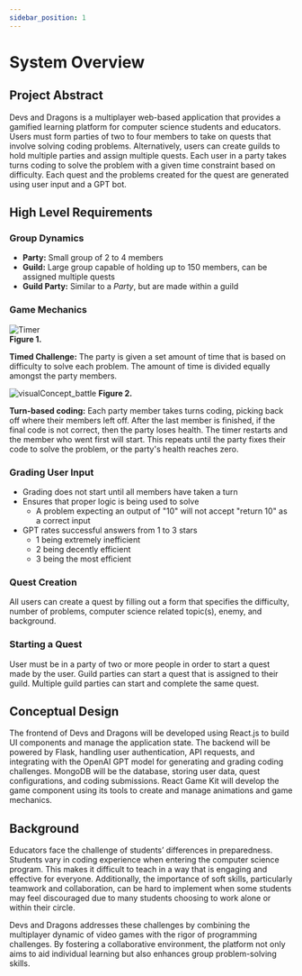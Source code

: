 ```yaml
---
sidebar_position: 1
---
```


# System Overview

## Project Abstract

Devs and Dragons is a multiplayer web-based application that provides a gamified learning platform for computer science students and educators. Users must form parties of two to four members to take on quests that involve solving coding problems. Alternatively, users can create guilds to hold multiple parties and assign multiple quests. Each user in a party takes turns coding to solve the problem with a given time constraint based on difficulty. Each quest and the problems created for the quest are generated using user input and a GPT bot. 

## High Level Requirements

### Group Dynamics
- **Party:** Small group of 2 to 4 members
- **Guild:** Large group capable of holding up to 150 members, can be assigned multiple quests
- **Guild Party:** Similar to a _Party_, but are made within a guild

### Game Mechanics
![Timer](https://github.com/user-attachments/assets/ab9dd4d5-2544-461d-a894-28ed702d74bf)             
**Figure 1.**

**Timed Challenge:** The party is given a set amount of time that is based on difficulty to solve each problem. The amount of time is divided equally amongst the party members.

![visualConcept_battle](https://github.com/user-attachments/assets/e323bf35-b6bb-4b4e-91dd-a4346f2886f7)
**Figure 2.** 

**Turn-based coding:** Each party member takes turns coding, picking back off where their members left off. After the last member is finished, if the final code is not correct, then the party loses health. The timer restarts and the member who went first will start.  This repeats until the party fixes their code to solve the problem, or the party's health reaches zero.

### Grading User Input
- Grading does not start until all members have taken a turn
- Ensures that proper logic is being used to solve
  - A problem expecting an output of "10" will not accept "return 10" as a correct input
- GPT rates successful answers from 1 to 3 stars
  - 1 being extremely inefficient
  - 2 being decently efficient
  - 3 being the most efficient

### Quest Creation
All users can create a quest by filling out a form that specifies the difficulty, number of problems, computer science related topic(s), enemy, and background.

### Starting a Quest
User must be in a party of two or more people in order to start a quest made by the user. Guild parties can start a quest that is assigned to their guild. Multiple guild parties can start and complete the same quest.

## Conceptual Design

The frontend of Devs and Dragons will be developed using React.js to build UI components and manage the application state. The backend will be powered by Flask, handling user authentication, API requests, and integrating with the OpenAI GPT model for generating and grading coding challenges. MongoDB will be the database, storing user data, quest configurations, and coding submissions. React Game Kit will develop the game component using its tools to create and manage animations and game mechanics.

## Background

Educators face the challenge of students’ differences in preparedness. Students vary in coding experience when entering the computer science program. This makes it difficult to teach in a way that is engaging and effective for everyone. Additionally, the importance of soft skills, particularly teamwork and collaboration, can be hard to implement when some students may feel discouraged due to many students choosing to work alone or within their circle.

Devs and Dragons addresses these challenges by combining the multiplayer dynamic of video games with the rigor of programming challenges. By fostering a collaborative environment, the platform not only aims to aid individual learning but also enhances group problem-solving skills.
